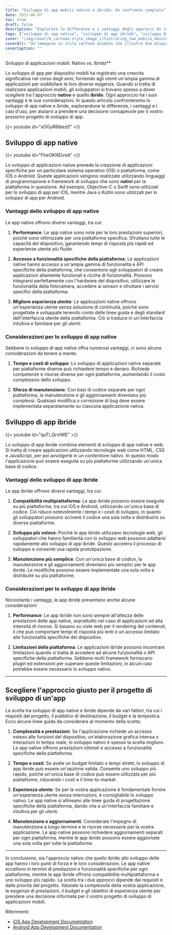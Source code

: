 ```yaml
---
title: "Sviluppo di app mobili nativo e ibrido: Un confronto completo"
date: 2023-06-07
toc: true
draft: false
description: "Esplorate le differenze e i vantaggi degli approcci di sviluppo di app native e ibride per fare una scelta consapevole per il vostro prossimo progetto."
tags: ["sviluppo di app native", "sviluppo di app ibride", "sviluppo di applicazioni mobili", "confronto tra lo sviluppo di app", "nativo vs. ibrido", "approcci allo sviluppo di app", "ottimizzazione delle prestazioni", "caratteristiche specifiche della piattaforma", "esperienza dell'utente", "tempo di sviluppo", "costo di sviluppo", "sforzo di manutenzione", "compatibilità multipiattaforma", "sviluppo più rapido", "manutenzione più semplice", "prestazioni dell'app", "limitazioni della piattaforma", "scegliere l'approccio di sviluppo dell'app", "progetto di app mobile", "linee guida per lo sviluppo di app", "considerazioni sullo sviluppo delle app", "decisioni sullo sviluppo delle app", "migliori pratiche per le app mobili", "Sviluppo di app iOS", "Sviluppo di applicazioni Android", "regolamenti governativi", "documentazione per lo sviluppo di app", "risorse per lo sviluppo di app", "mercato delle app mobili", "tendenze di sviluppo delle app"]
cover: "/img/cover/A_cartoon-style_image_illustrating_two_mobile_devices.png"
coverAlt: "Un'immagine in stile cartone animato che illustra due dispositivi mobili che rappresentano applicazioni native e ibride affiancate, con una bolla vocale che mostra un elemento dell'interfaccia utente, simboleggiando i rispettivi punti di forza e le differenze in modo amichevole e accattivante"
coverCaption: ""
---
```

 Sviluppo di applicazioni mobili: Nativo vs. Ibrido**

Lo sviluppo di app per dispositivi mobili ha registrato una crescita significativa nel corso degli anni, fornendo agli utenti un'ampia gamma di applicazioni per soddisfare le loro diverse esigenze. Quando si tratta di realizzare applicazioni mobili, gli sviluppatori si trovano spesso a dover scegliere tra l'approccio **nativo** e quello **ibrido**. Ogni approccio ha i suoi vantaggi e le sue considerazioni. In questo articolo confronteremo lo sviluppo di app native e ibride, esplorandone le differenze, i vantaggi e i casi d'uso, per aiutarvi a prendere una decisione consapevole per il vostro prossimo progetto di sviluppo di app.

{{< youtube id="xOGyR6ibez0" >}}

## Sviluppo di app native

{{< youtube id="FheOKl6DvsA" >}}

Lo sviluppo di applicazioni native prevede la creazione di applicazioni specifiche per un particolare sistema operativo (OS) o piattaforma, come iOS o Android. Queste applicazioni vengono realizzate utilizzando linguaggi di programmazione e framework di sviluppo che sono **nativi** per la piattaforma in questione. Ad esempio, Objective-C o Swift sono utilizzati per lo sviluppo di app per iOS, mentre Java o Kotlin sono utilizzati per lo sviluppo di app per Android.

### Vantaggi dello sviluppo di app native

Le app native offrono diversi vantaggi, tra cui:

1. **Performance**: Le app native sono note per le loro prestazioni superiori, poiché sono ottimizzate per una piattaforma specifica. Sfruttano tutte le capacità del dispositivo, garantendo tempi di risposta più rapidi ed esperienze utente più fluide.

2. **Accesso a funzionalità specifiche della piattaforma**: Le applicazioni native hanno accesso a un'ampia gamma di funzionalità e API specifiche della piattaforma, che consentono agli sviluppatori di creare applicazioni altamente funzionali e ricche di funzionalità. Possono integrarsi perfettamente con l'hardware del dispositivo, utilizzare le funzionalità della fotocamera, accedere ai sensori e sfruttare i servizi specifici della piattaforma.

3. **Migliore esperienza utente**: Le applicazioni native offrono un'esperienza utente senza soluzione di continuità, poiché sono progettate e sviluppate tenendo conto delle linee guida e degli standard dell'interfaccia utente della piattaforma. Ciò si traduce in un'interfaccia intuitiva e familiare per gli utenti.

### Considerazioni per lo sviluppo di app native

Sebbene lo sviluppo di app native offra numerosi vantaggi, ci sono alcune considerazioni da tenere a mente:

1. **Tempo e costi di sviluppo**: Lo sviluppo di applicazioni native separate per piattaforme diverse può richiedere tempo e denaro. Richiede competenze e risorse diverse per ogni piattaforma, aumentando il costo complessivo dello sviluppo.

2. **Sforzo di manutenzione**: Con basi di codice separate per ogni piattaforma, la manutenzione e gli aggiornamenti diventano più complessi. Qualsiasi modifica o correzione di bug deve essere implementata separatamente su ciascuna applicazione nativa.

## Sviluppo di app ibride

{{< youtube id="quTl_QrvIWE" >}}

Lo sviluppo di app ibride combina elementi di sviluppo di app native e web. Si tratta di creare applicazioni utilizzando tecnologie web come HTML, CSS e JavaScript, per poi avvolgerle in un contenitore nativo. In questo modo l'applicazione può essere eseguita su più piattaforme utilizzando un'unica base di codice.

### Vantaggi dello sviluppo di app ibride

Le app ibride offrono diversi vantaggi, tra cui:

1. **Compatibilità multipiattaforma**: Le app ibride possono essere eseguite su più piattaforme, tra cui iOS e Android, utilizzando un'unica base di codice. Ciò riduce notevolmente i tempi e i costi di sviluppo, in quanto gli sviluppatori possono scrivere il codice una sola volta e distribuirlo su diverse piattaforme.

2. **Sviluppo più veloce**: Poiché le app ibride utilizzano tecnologie web, gli sviluppatori che hanno familiarità con lo sviluppo web possono adattarsi rapidamente allo sviluppo di app ibride. Questo accelera il processo di sviluppo e consente una rapida prototipazione.

3. **Manutenzione più semplice**: Con un'unica base di codice, la manutenzione e gli aggiornamenti diventano più semplici per le app ibride. Le modifiche possono essere implementate una sola volta e distribuite su più piattaforme.

### Considerazioni per lo sviluppo di app ibride

Nonostante i vantaggi, le app ibride presentano anche alcune considerazioni:

1. **Performance**: Le app ibride non sono sempre all'altezza delle prestazioni delle app native, soprattutto nel caso di applicazioni ad alta intensità di risorse. Si basano su viste web per il rendering dei contenuti, il che può comportare tempi di risposta più lenti e un accesso limitato alle funzionalità specifiche del dispositivo.

2. **Limitazioni della piattaforma**: Le applicazioni ibride possono incontrare limitazioni quando si tratta di accedere ad alcune funzionalità o API specifiche della piattaforma. Sebbene molti framework forniscano plugin ed estensioni per superare queste limitazioni, in alcuni casi potrebbe essere necessario lo sviluppo nativo.

______

## Scegliere l'approccio giusto per il progetto di sviluppo di un'app

La scelta tra sviluppo di app native e ibride dipende da vari fattori, tra cui i requisiti del progetto, il pubblico di destinazione, il budget e la tempistica. Ecco alcune linee guida da considerare al momento della scelta:

1. **Complessità e prestazioni**: Se l'applicazione richiede un accesso esteso alle funzioni del dispositivo, un'elaborazione grafica intensa o interazioni in tempo reale, lo sviluppo nativo è spesso la scelta migliore. Le app native offrono prestazioni ottimali e accesso a funzionalità specifiche della piattaforma.

2. **Tempo e costi**: Se avete un budget limitato o tempi stretti, lo sviluppo di app ibride può essere un'opzione valida. Consente uno sviluppo più rapido, poiché un'unica base di codice può essere utilizzata per più piattaforme, riducendo i costi e il time-to-market.

3. **Esperienza utente**: Se per la vostra applicazione è fondamentale fornire un'esperienza utente senza interruzioni, è consigliabile lo sviluppo nativo. Le app native si allineano alle linee guida di progettazione specifiche della piattaforma, dando vita a un'interfaccia familiare e intuitiva per gli utenti.

4. **Manutenzione e aggiornamenti**: Considerate l'impegno di manutenzione a lungo termine e le risorse necessarie per la vostra applicazione. Le app native possono richiedere aggiornamenti separati per ogni piattaforma, mentre le app ibride possono essere aggiornate una sola volta per tutte le piattaforme.

______

In conclusione, sia l'approccio nativo che quello ibrido allo sviluppo delle app hanno i loro punti di forza e le loro considerazioni. Le app native eccellono in termini di prestazioni e funzionalità specifiche per ogni piattaforma, mentre le app ibride offrono compatibilità multipiattaforma e uno sviluppo più rapido. La scelta tra i due approcci dipende dai requisiti e dalle priorità del progetto. Valutate la complessità della vostra applicazione, le esigenze di prestazioni, il budget e gli obiettivi di esperienza utente per prendere una decisione informata per il vostro progetto di sviluppo di applicazioni mobili.

Riferimenti:
- [iOS App Development Documentation](https://developer.apple.com/documentation/)
- [Android App Development Documentation](https://developer.android.com/docs)